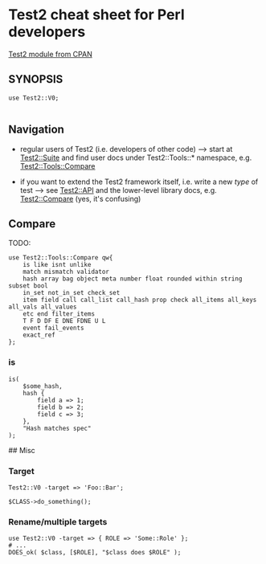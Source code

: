 # Test2 cheat sheet for Perl developers

[Test2 module from CPAN](https://metacpan.org/pod/Test2)

## SYNOPSIS

```
use Test2::V0;


```

## Navigation

  - regular users of Test2 (i.e. developers of other code) --> start at [Test2::Suite](https://metacpan.org/pod/Test2::Suite) and find user docs under Test2::Tools::\* namespace, e.g. [Test2::Tools::Compare](https://metacpan.org/pod/Test2::Tools::Compare)

  - if you want to extend the Test2 framework itself, i.e. write a new _type_ of test --> see [Test2::API](https://metacpan.org/pod/Test2::API) and the lower-level library docs, e.g. [Test2::Compare](https://metacpan.org/pod/Test2::Compare) (yes, it's confusing)

## Compare

TODO:
```
use Test2::Tools::Compare qw{
    is like isnt unlike
    match mismatch validator
    hash array bag object meta number float rounded within string subset bool
    in_set not_in_set check_set
    item field call call_list call_hash prop check all_items all_keys all_vals all_values
    etc end filter_items
    T F D DF E DNE FDNE U L
    event fail_events
    exact_ref
};
```

### is

```
is(
    $some_hash,
    hash {
        field a => 1;
        field b => 2;
        field c => 3;
    },
    "Hash matches spec"
);
```

## Misc

### Target

```
Test2::V0 -target => 'Foo::Bar';

$CLASS->do_something();
```

### Rename/multiple targets

```
use Test2::V0 -target => { ROLE => 'Some::Role' };
# ...
DOES_ok( $class, [$ROLE], "$class does $ROLE" );
```

